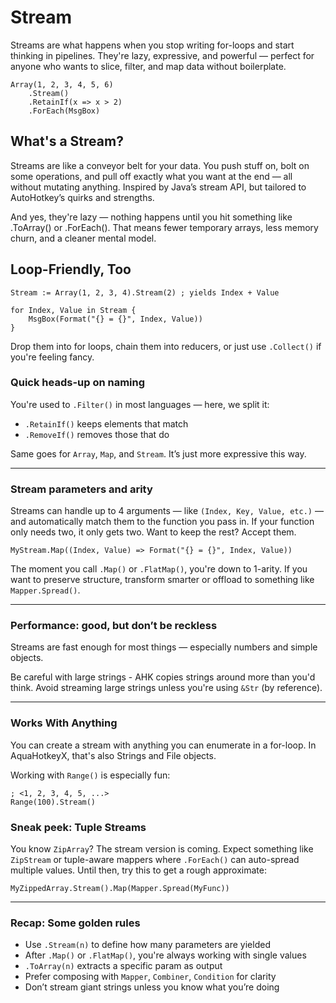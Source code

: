 # Stream

Streams are what happens when you stop writing for-loops and start thinking in
pipelines. They're lazy, expressive, and powerful — perfect for anyone who
wants to slice, filter, and map data without boilerplate.

```ahk
Array(1, 2, 3, 4, 5, 6)
    .Stream()
    .RetainIf(x => x > 2)
    .ForEach(MsgBox)
```

## What's a Stream?

Streams are like a conveyor belt for your data. You push stuff on, bolt on some
operations, and pull off exactly what you want at the end — all without
mutating anything. Inspired by Java’s stream API, but tailored to AutoHotkey’s
quirks and strengths.

And yes, they're lazy — nothing happens until you hit something like .ToArray()
or .ForEach(). That means fewer temporary arrays, less memory churn, and a
cleaner mental model.

## Loop-Friendly, Too

```ahk
Stream := Array(1, 2, 3, 4).Stream(2) ; yields Index + Value

for Index, Value in Stream {
    MsgBox(Format("{} = {}", Index, Value))
}
```

Drop them into for loops, chain them into reducers, or just use
`.Collect()` if you're feeling fancy.

### Quick heads-up on naming

You're used to `.Filter()` in most languages — here, we split it:

- `.RetainIf()` keeps elements that match
- `.RemoveIf()` removes those that do

Same goes for `Array`, `Map`, and `Stream`. It’s just more expressive this way.

---

### Stream parameters and arity

Streams can handle up to 4 arguments — like `(Index, Key, Value, etc.)` — and
automatically match them to the function you pass in. If your function only
needs two, it only gets two. Want to keep the rest? Accept them.

```ahk
MyStream.Map((Index, Value) => Format("{} = {}", Index, Value))
```

The moment you call `.Map()` or `.FlatMap()`, you're down to 1-arity. If you
want to preserve structure, transform smarter or offload to something like
`Mapper.Spread()`.

---

### Performance: good, but don’t be reckless

Streams are fast enough for most things — especially numbers and
simple objects.

Be careful with large strings - AHK copies strings around more than you'd think.
Avoid streaming large strings unless you're using `&Str` (by reference).

---

### Works With Anything

You can create a stream with anything you can enumerate in a for-loop. In
AquaHotkeyX, that's also Strings and File objects.

Working with `Range()` is especially fun:

```ahk
; <1, 2, 3, 4, 5, ...>
Range(100).Stream()
```

### Sneak peek: Tuple Streams

You know `ZipArray`? The stream version is coming. Expect something like
`ZipStream` or tuple-aware mappers where `.ForEach()` can auto-spread multiple
values. Until then, try this to get a rough approximate:

```ahk
MyZippedArray.Stream().Map(Mapper.Spread(MyFunc))
```

---

### Recap: Some golden rules

- Use `.Stream(n)` to define how many parameters are yielded
- After `.Map()` or `.FlatMap()`, you're always working with single values
- `.ToArray(n)` extracts a specific param as output
- Prefer composing with `Mapper`, `Combiner`, `Condition` for clarity
- Don’t stream giant strings unless you know what you’re doing

